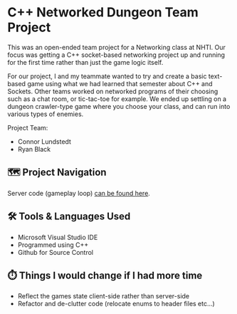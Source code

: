 # C++ Networked Dungeon Team Project

This was an open-ended team project for a Networking class at NHTI. Our focus was getting a C++ socket-based networking project up and running for the first time rather than just the game logic itself.

For our project, I and my teammate wanted to try and create a basic text-based game using what we had learned that semester about C++ and Sockets. Other teams worked on networked programs of their choosing such as a chat room, or tic-tac-toe for example. We ended up settling on a dungeon crawler-type game where you choose your class, and can run into various types of enemies.

Project Team:
- Connor Lundstedt
- Ryan Black

## 	:world_map: Project Navigation

Server code (gameplay loop) [can be found here](https://github.com/clundstedt225/CppNetworkedDungeon/blob/main/Lundstedt_Black_Sockets/UDP/serverOutline/Source.cpp).

## 	:hammer_and_wrench: Tools & Languages Used
- Microsoft Visual Studio IDE
- Programmed using C++
- Github for Source Control

##	:stopwatch: Things I would change if I had more time
- Reflect the games state client-side rather than server-side
- Refactor and de-clutter code (relocate enums to header files etc...)
